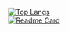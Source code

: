 [![Top Langs](https://github-readme-stats.vercel.app/api/top-langs/?username=1018715564&layout=compact)](https://github.com/anuraghazra/github-readme-stats)
<br>
[![Readme Card](https://github-readme-stats.vercel.app/api/pin/?username=1018715564&repo=swordCodePractice/InternetQuestionBank)](https://github.com/swordCodePractice/InternetQuestionBank/tree/v1.0.0-dev)
